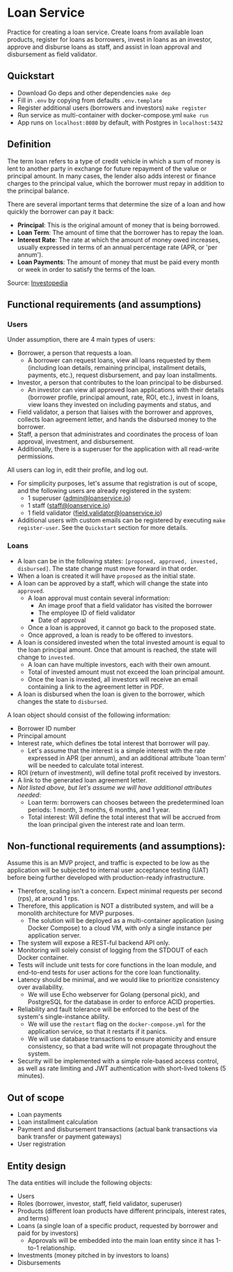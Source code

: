 # Loan Service
Practice for creating a loan service. Create loans from available loan products, register for loans as borrowers, invest in loans as an investor, approve and disburse loans as staff, and assist in loan approval and disbursement as field validator.

## Quickstart
- Download Go deps and other dependencies `make dep`
- Fill in `.env` by copying from defaults `.env.template`
- Register additional users (borrowers and investors) `make register`
- Run service as multi-container with docker-compose.yml `make run`
- App runs on `localhost:8080` by default, with Postgres in `localhost:5432`

## Definition
The term loan refers to a type of credit vehicle in which a sum of money is lent to another party in exchange for future repayment of the value or principal amount. In many cases, the lender also adds interest or finance charges to the principal value, which the borrower must repay in addition to the principal balance.

There are several important terms that determine the size of a loan and how quickly the borrower can pay it back:
- **Principal**: This is the original amount of money that is being borrowed.
- **Loan Term**: The amount of time that the borrower has to repay the loan.
- **Interest Rate**: The rate at which the amount of money owed increases, usually expressed in terms of an annual percentage rate (APR, or 'per annum').
- **Loan Payments**: The amount of money that must be paid every month or week in order to satisfy the terms of the loan.

Source: [Investopedia](https://www.investopedia.com/terms/l/loan.asp)

## Functional requirements (and assumptions)
### Users
Under assumption, there are 4 main types of users:
- Borrower, a person that requests a loan.
    - A borrower can request loans, view all loans requested by them (including loan details, remaining principal, installment details, payments, etc.), request disbursement, and pay loan installments.
- Investor, a person that contributes to the loan principal to be disbursed.
    - An investor can view all approved loan applications with their details (borrower profile, principal amount, rate, ROI, etc.), invest in loans, view loans they invested on including payments and status, and
- Field validator, a person that liaises with the borrower and approves, collects loan agreement letter, and hands the disbursed money to the borrower.
- Staff, a person that administrates and coordinates the process of loan approval, investment, and disbursement.
- Additionally, there is a superuser for the application with all read-write permissions.

All users can log in, edit their profile, and log out.
- For simplicity purposes, let's assume that registration is out of scope, and the following users are already registered in the system:
    - 1 superuser (admin@loanservice.io)
    - 1 staff (staff@loanservice.io)
    - 1 field validator (field.validator@loanservice.io)
- Additional users with custom emails can be registered by executing `make register-user`. See the `Quickstart` section for more details.

### Loans
- A loan can be in the following states: `[proposed, approved, invested, disbursed]`. The state change must move forward in that order.
- When a loan is created it will have `proposed` as the initial state.
- A loan can be approved by a staff, which will change the state into `approved`.
    - A loan approval must contain several information:
        - An image proof that a field validator has visited the borrower
        - The employee ID of field validator
        - Date of approval
    - Once a loan is approved, it cannot go back to the proposed state.
    - Once approved, a loan is ready to be offered to investors.
- A loan is considered invested when the total invested amount is equal to the loan principal amount. Once that amount is reached, the state will change to `invested`.
    - A loan can have multiple investors, each with their own amount.
    - Total of invested amount must not exceed the loan principal amount.
    - Once the loan is invested, all investors will receive an email containing a link to the agreement letter in PDF.
- A loan is disbursed when the loan is given to the borrower, which changes the state to `disbursed`.

A loan object should consist of the following information:
- Borrower ID number
- Principal amount
- Interest rate, which defines tbe total interest that borrower will pay.
    - Let's assume that the interest is a simple interest with the rate expressed in APR (per annum), and an additional attribute 'loan term' will be needed to calculate total interest.
- ROI (return of investment), will define total profit received by investors.
- A link to the generated loan agreement letter.
- *Not listed above, but let's assume we will have additional attributes needed*:
    - Loan term: borrowers can chooses between the predetermined loan periods: 1 month, 3 months, 6 months, and 1 year.
    - Total interest: Will define the total interest that will be accrued from the loan principal given the interest rate and loan term.

## Non-functional requirements (and assumptions):
Assume this is an MVP project, and traffic is expected to be low as the application will be subjected to internal user acceptance testing (UAT) before being further developed with production-ready infrastructure.
- Therefore, scaling isn't a concern. Expect minimal requests per second (rps), at around 1 rps.
- Therefore, this application is NOT a distributed system, and will be a monolith architecture for MVP purposes.
    - The solution will be deployed as a multi-container application (using Docker Compose) to a cloud VM, with only a single instance per application server.
- The system will expose a REST-ful backend API only.
- Monitoring will solely consist of logging from the STDOUT of each Docker container.
- Tests will include unit tests for core functions in the loan module, and end-to-end tests for user actions for the core loan functionality.
- Latency should be minimal, and we would like to prioritize consistency over availability.
    - We will use Echo webserver for Golang (personal pick), and PostgreSQL for the database in order to enforce ACID properties.
- Reliability and fault tolerance will be enforced to the best of the system's single-instance ability.
    - We will use the `restart` flag on the `docker-compose.yml` for the application service, so that it restarts if it panics.
    - We will use database transactions to ensure atomicity and ensure consistency, so that a bad write will not propagate throughout the system.
- Security will be implemented with a simple role-based access control, as well as rate limiting and JWT authentication with short-lived tokens (5 minutes).

## Out of scope
- Loan payments
- Loan installment calculation
- Payment and disbursement transactions (actual bank transactions via bank transfer or payment gateways)
- User registration

## Entity design
The data entities will include the following objects:
- Users
- Roles (borrower, investor, staff, field validator, superuser)
- Products (different loan products have different principals, interest rates, and terms)
- Loans (a single loan of a specific product, requested by borrower and paid for by investors)
    - Approvals will be embedded into the main loan entity since it has 1-to-1 relationship.
- Investments (money pitched in by investors to loans)
- Disbursements











